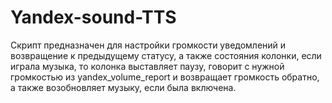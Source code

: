 # Yandex-sound-TTS
Скрипт предназначен для настройки громкости уведомлений и возвращение к предыдущему статусу, а также состояния колонки, если играла музыка, то колонка выставляет паузу, говорит с нужной громкостью из yandex_volume_report и возвращает громкость обратно, а также возобновляет музыку, если была включена.
